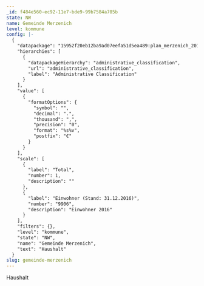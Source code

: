 ```yaml
---
_id: f484e560-ec92-11e7-bde9-99b7584a705b
state: NW
name: Gemeinde Merzenich
level: kommune
config: |-
  {
    "datapackage": "15952f20eb12ba9ad07eefa51d5ea489:plan_merzenich_2015",
    "hierarchies": [
      {
        "datapackageHierarchy": "administrative_classification",
        "url": "administrative_classification",
        "label": "Administrative Classification"
      }
    ],
    "value": [
      {
        "formatOptions": {
          "symbol": "",
          "decimal": ".",
          "thousand": ",",
          "precision": "0",
          "format": "%s%v",
          "postfix": "€"
        }
      }
    ],
    "scale": [
      {
        "label": "Total",
        "number": 1,
        "description": ""
      },
      {
        "label": "Einwohner (Stand: 31.12.2016)",
        "number": "9906",
        "description": "Einwohner 2016"
      }
    ],
    "filters": {},
    "level": "kommune",
    "state": "NW",
    "name": "Gemeinde Merzenich",
    "text": "Haushalt"
  }
slug: gemeinde-merzenich
---
```

Haushalt
